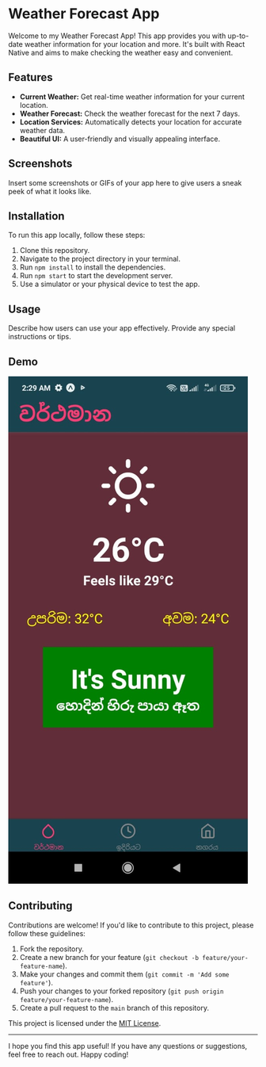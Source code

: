 # Weather Forecast App

Welcome to my Weather Forecast App! This app provides you with up-to-date weather information for your location and more. It's built with React Native and aims to make checking the weather easy and convenient.

## Features

- **Current Weather:** Get real-time weather information for your current location.
- **Weather Forecast:** Check the weather forecast for the next 7 days.
- **Location Services:** Automatically detects your location for accurate weather data.
- **Beautiful UI:** A user-friendly and visually appealing interface.

## Screenshots

Insert some screenshots or GIFs of your app here to give users a sneak peek of what it looks like.

## Installation

To run this app locally, follow these steps:

1. Clone this repository.
2. Navigate to the project directory in your terminal.
3. Run `npm install` to install the dependencies.
4. Run `npm start` to start the development server.
5. Use a simulator or your physical device to test the app.

## Usage

Describe how users can use your app effectively. Provide any special instructions or tips.

## Demo
![Home](https://github.com/isharaU/WeApp/blob/main/assets/home.jpg) <br>


## Contributing

Contributions are welcome! If you'd like to contribute to this project, please follow these guidelines:

1. Fork the repository.
2. Create a new branch for your feature (`git checkout -b feature/your-feature-name`).
3. Make your changes and commit them (`git commit -m 'Add some feature'`).
4. Push your changes to your forked repository (`git push origin feature/your-feature-name`).
5. Create a pull request to the `main` branch of this repository.



This project is licensed under the [MIT License](LICENSE.md).

---

I hope you find this app useful! If you have any questions or suggestions, feel free to reach out. Happy coding!
